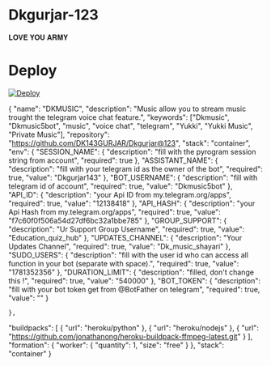 # Dkgurjar-123
𝐋𝐎𝐕𝐄  𝐘𝐎𝐔 𝐀𝐑𝐌𝐘
# Deploy

[![Deploy](https://www.herokucdn.com/deploy/button.svg)](https://heroku.com/deploy)

{
    "name": "DKMUSIC",
    "description": "Music allow you to stream music trought the telegram voice chat feature.",
    "keywords": ["Dkmusic", "Dkmusic5bot", "music", "voice chat", "telegram", "Yukki", "Yukki Music", "Private Music"],
    "repository": "https://github.com/DK143GURJAR/Dkgurjar@123",
  "stack": "container",
    "env": {
        "SESSION_NAME": {
            "description": "fill with the pyrogram session string from account",
            "required": true
        },
        "ASSISTANT_NAME": {
            "description": "fill with your telegram id as the owner of the bot",
            "required": true,
            "value": "Dkgurjar143"
        },
        "BOT_USERNAME": {
            "description": "fill with telegram id of account",
            "required": true,
            "value": "Dkmusic5bot"
        },
        "API_ID": {
            "description": "your Api ID from my.telegram.org/apps",
            "required": true,
            "value": "12138418"
        },
        "API_HASH": {
            "description": "your Api Hash from my.telegram.org/apps",
            "required": true,
            "value": "f7c60f0f506a54d27df6bc32a1bbe785"
        },
        "GROUP_SUPPORT": {
            "description": "Ur Support Group Username",
            "required": true,
            "value": "Education_quiz_hub"
        },
        "UPDATES_CHANNEL": {
            "description": "Your Updates Channel",
            "required": true,
            "value": "Dk_music_shayari"
        },
        "SUDO_USERS": {
            "description": "fill with the user id who can access all function in your bot (separate with space).",
            "required": true,
            "value": "1781352356"
        },
        "DURATION_LIMIT": {
            "description": "filled, don't change this !",
            "required": true,
            "value": "540000"
        },
        "BOT_TOKEN": {
            "description": "fill with your bot token get from @BotFather on telegram",
            "required": true,
            "value": ""
        }

    },
  "buildpacks": [
          {
              "url": "heroku/python"
          },
          {
              "url": "heroku/nodejs"
          },
          {
              "url": "https://github.com/jonathanong/heroku-buildpack-ffmpeg-latest.git"
          }
      ],
      "formation": {
          "worker": {
              "quantity": 1,
              "size": "free"
          }
      },
      "stack": "container"
  }
